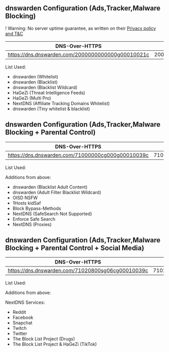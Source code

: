 ## dnswarden Configuration (Ads,Tracker,Malware Blocking)

! Warning: No server uptime guarantee, as written on their [Privacy policy and T&C](https://github.com/bhanupratapys/dnswarden#privacy-policy-and-tc)

| DNS-Over-HTTPS | DNS-Over-TLS |
| --- | --- |
| https://dns.dnswarden.com/2000000000000g00010021c | 2000000000000g00010021c.dns.dnswarden.com |

List Used:
- dnswarden (Whitelist)
- dnswarden (Blacklist)
- dnswarden (Blacklist Wildcard)
- HaGeZi (Threat Intelligence Feeds)
- HaGeZi (Multi Pro)
- NextDNS (Affiliate Tracking Domains Whitelist)
- dnswarden (Tiny whitelist & blacklist)

## dnswarden Configuration (Ads,Tracker,Malware Blocking + Parental Control)

| DNS-Over-HTTPS | DNS-Over-TLS |
| --- | --- |
| https://dns.dnswarden.com/71000000cg000g00010039c | 71000000cg000g00010039c.dns.dnswarden.com |

List Used:

Additions from above:
- dnswarden (Blacklist Adult Content)
- dnswarden (Adult Filter Blacklist Wildcard)
- OISD NSFW
- 1Hosts kidSaf
- Block Bypass-Methods
- NextDNS (SafeSearch Not Supported)
- Enforce Safe Search
- NextDNS (Proxies)


## dnswarden Configuration (Ads,Tracker,Malware Blocking + Parental Control + Social Media)

| DNS-Over-HTTPS | DNS-Over-TLS |
| --- | --- |
| https://dns.dnswarden.com/71020800sg06cg00010039c | 71020800sg06cg00010039c.dns.dnswarden.com |

List Used:

Additions from above:

NextDNS Services:
- Reddit
- Facebook
- Snapchat
- Twitch
- Twitter
- The Block List Project (Drugs)
- The Block List Project & HaGeZi (TikTok)

